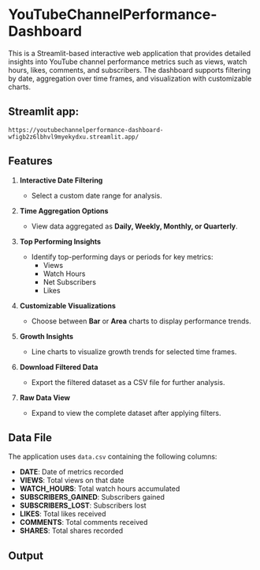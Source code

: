 # YouTubeChannelPerformance-Dashboard

This is a Streamlit-based interactive web application that provides detailed insights into YouTube channel performance metrics such as views, watch hours, likes, comments, and subscribers. The dashboard supports filtering by date, aggregation over time frames, and visualization with customizable charts.

## Streamlit app: 
```
https://youtubechannelperformance-dashboard-wfigb2z6lbhvl9myekydxu.streamlit.app/
```

## Features

1. **Interactive Date Filtering**  
   - Select a custom date range for analysis.  

2. **Time Aggregation Options**  
   - View data aggregated as **Daily, Weekly, Monthly, or Quarterly**.  

3. **Top Performing Insights**  
   - Identify top-performing days or periods for key metrics:  
     - Views  
     - Watch Hours  
     - Net Subscribers  
     - Likes  

4. **Customizable Visualizations**  
   - Choose between **Bar** or **Area** charts to display performance trends.  

5. **Growth Insights**  
   - Line charts to visualize growth trends for selected time frames.  

6. **Download Filtered Data**  
   - Export the filtered dataset as a CSV file for further analysis.  

7. **Raw Data View**  
   - Expand to view the complete dataset after applying filters.  

   
## **Data File**  
The application uses `data.csv` containing the following columns:  
- **DATE**: Date of metrics recorded  
- **VIEWS**: Total views on that date  
- **WATCH_HOURS**: Total watch hours accumulated  
- **SUBSCRIBERS_GAINED**: Subscribers gained  
- **SUBSCRIBERS_LOST**: Subscribers lost  
- **LIKES**: Total likes received  
- **COMMENTS**: Total comments received  
- **SHARES**: Total shares recorded  


## Output


